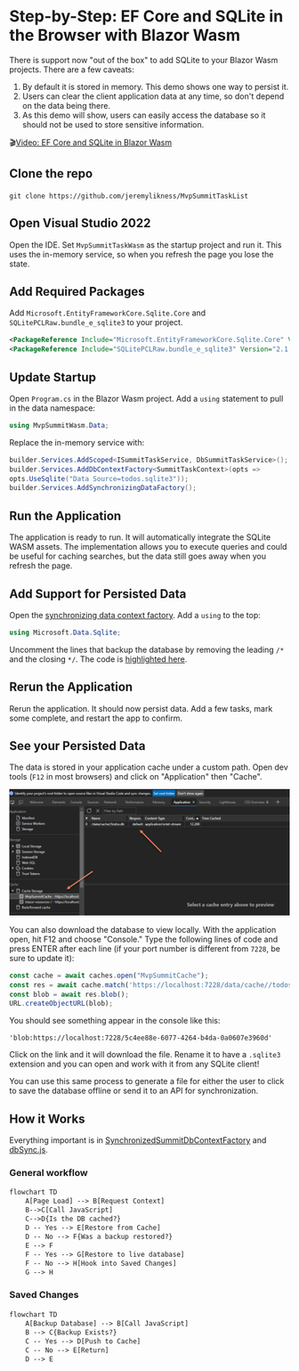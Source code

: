# Step-by-Step: EF Core and SQLite in the Browser with Blazor Wasm

There is support now "out of the box" to add SQLite to your Blazor Wasm projects. There are a few caveats:

1. By default it is stored in memory. This demo shows one way to persist it.
1. Users can clear the client application data at any time, so don't depend on the data being there.
1. As this demo will show, users can easily access the database so it should not be used to store sensitive information.

🎬[Video: EF Core and SQLite in Blazor Wasm](https://youtu.be/2UPiKgHv8YE)

## Clone the repo

`git clone https://github.com/jeremylikness/MvpSummitTaskList`

## Open Visual Studio 2022

Open the IDE. Set `MvpSummitTaskWasm` as the startup project and run it. This uses the in-memory service, so when you refresh the page you lose the state.

## Add Required Packages

Add `Microsoft.EntityFrameworkCore.Sqlite.Core` and `SQLitePCLRaw.bundle_e_sqlite3` to your project.

```xml
<PackageReference Include="Microsoft.EntityFrameworkCore.Sqlite.Core" Version="7.0.0-preview.2.22153.1" />
<PackageReference Include="SQLitePCLRaw.bundle_e_sqlite3" Version="2.1.0-pre20220318192836" />
```
## Update Startup

Open `Program.cs` in the Blazor Wasm project. Add a `using` statement to pull in the data namespace:

```csharp
using MvpSummitWasm.Data;
```

Replace the in-memory service with:

```csharp
builder.Services.AddScoped<ISummitTaskService, DbSummitTaskService>();
builder.Services.AddDbContextFactory<SummitTaskContext>(opts =>
opts.UseSqlite("Data Source=todos.sqlite3"));
builder.Services.AddSynchronizingDataFactory();
```

## Run the Application

The application is ready to run. It will automatically integrate the SQLite WASM assets. The implementation allows you to execute queries and could be useful for caching searches, but the data still goes away when you refresh the page.

## Add Support for Persisted Data

Open the [synchronizing data context factory](https://github.com/JeremyLikness/MvpSummitTaskList/blob/main/MvpSummitWasm/Data/SynchronizedSummitDbContextFactory.cs). Add a `using` to the top:

```csharp
using Microsoft.Data.Sqlite;
```

Uncomment the lines that backup the database by removing the leading `/*` and the closing `*/`. The code is [highlighted here](https://github.com/JeremyLikness/MvpSummitTaskList/blob/main/MvpSummitWasm/Data/SynchronizedSummitDbContextFactory.cs#L88-L97).

## Rerun the Application

Rerun the application. It should now persist data. Add a few tasks, mark some complete, and restart the app to confirm.

## See your Persisted Data

The data is stored in your application cache under a custom path. Open dev tools (`F12` in most browsers) and click on "Application" then "Cache".

![Application cache](./images/appcache.png)

You can also download the database to view locally. With the application open, hit F12 and choose "Console." Type the following lines of code and press ENTER after each line (if your port number is different from `7228`, be sure to update it):

```javascript
const cache = await caches.open("MvpSummitCache");
const res = await cache.match('https://localhost:7228/data/cache//todos.db');
const blob = await res.blob();
URL.createObjectURL(blob);
```

You should see something appear in the console like this:

```
'blob:https://localhost:7228/5c4ee88e-6077-4264-b4da-0a0607e3960d'
```

Click on the link and it will download the file. Rename it to have a `.sqlite3` extension and you can open and work with it from any SQLite client!

You can use this same process to generate a file for either the user to click to save the database offline or send it to an API for synchronization.

## How it Works

Everything important is in [SynchronizedSummitDbContextFactory](https://github.com/JeremyLikness/MvpSummitTaskList/blob/main/MvpSummitWasm/Data/SynchronizedSummitDbContextFactory.cs) and [dbSync.js](https://github.com/JeremyLikness/MvpSummitTaskList/blob/main/MvpSummitWasm/wwwroot/dbSync.js).

### General workflow

```mermaid
flowchart TD
    A[Page Load] --> B[Request Context]
    B-->C[Call JavaScript]
    C-->D{Is the DB cached?}
    D -- Yes --> E[Restore from Cache]
    D -- No --> F{Was a backup restored?}
    E --> F
    F -- Yes --> G[Restore to live database]
    F -- No --> H[Hook into Saved Changes]
    G --> H
```

### Saved Changes

```mermaid
flowchart TD
    A[Backup Database] --> B[Call JavaScript]
    B --> C{Backup Exists?}
    C -- Yes --> D[Push to Cache]
    C -- No --> E[Return]
    D --> E
